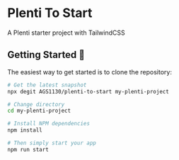 # Plenti To Start

A Plenti starter project with TailwindCSS

## Getting Started :rocket:
The easiest way to get started is to clone the repository:

```bash
# Get the latest snapshot
npx degit AGS1130/plenti-to-start my-plenti-project

# Change directory
cd my-plenti-project

# Install NPM dependencies
npm install

# Then simply start your app
npm run start
```
